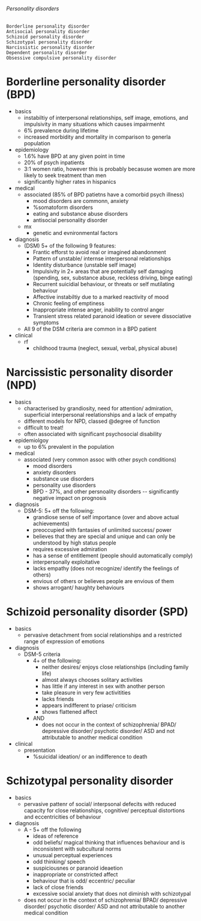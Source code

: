 ###### Personality disorders
    Borderline personality disorder 
    Antisocial personality disorder
    Schizoid personality disorder
    Schizotypal personality disorder
    Narcissistic personality disorder
    Dependent personality disorder
    Obsessive compulsive personality disorder

# Borderline personality disorder (BPD)
- basics
    + instabiltiy of interpersonal relationships, self image, emotions, and impulsivity in many situations which causes impairmenht
    + 6% prevalence during lifetime
    + increased morbidity and mortality in comparison to generla population
- epidemiology
    + 1.6% have BPD at any given point in time
    + 20% of psych inpatients
    + 3:1 women ratio, however this is probably becasuse women are more likely to seek treatment than men
    + significantly higher rates in hispanics
- medical
    + associated (85% of BPD patietns have a comorbid psych illness)
        * mood disorders are commonn, anxiety
        * %somatoform disorders
        * eating and substance abuse disorders
        * antisocial personality disorder
    + mx
        * genetic and evnironmental factors
- diagnosis
    + (DSM) 5+ of the following 9 features:
        * Frantic efforst to avoid real or imagined abandonment
        * Pattern of unstable/ internse interpersonal relationships
        * Identity disturbance (unstable self image)
        * Impulsivity in 2+ areas that are potentially self damaging (spending, sex, substance  abuse, reckless driving, binge eating)
        * Recurrent suicidial behaviour, or threats or self mutilating behaviour
        * Affective instabiltiy due to a marked reactivity of mood
        * Chronic feeling of emptiness
        * Inappropriate intense anger, inability to control anger
        * Transient stress related paranoid ideation or severe dissociative symptoms
    + All 9 of the DSM criteria are common in a BPD patient
- clinical
    + rf
        * childhood trauma (neglect, sexual, verbal, physical abuse)


# Narcissistic personality disorder (NPD)
- basics
    + characterised by grandiosity, need for attention/ admiration, superficial interpersonal reelationships and a lack of empathy
    + different models for NPD, classed @degree of function
    + difficult to treat!
    + often associated with significant psychosocial disability
- epidemiolgoy
    + up to 6% prevalent in the population
- medical
    + associated (very common assoc with other psych conditions)
        * mood disorders
        * anxiety disorders
        * substance use disorders
        * personality use disorders
        * BPD - 37%, and other persnoality disorders -- significantly negative impact on prognosis
- diagnosis
    + DSM-5: 5+ off the following:
        * grandiose sense of self importance (over and above actual achievements)
        * preoccupied with fantasies of unlimited success/ power
        * believes that they are special and unique and can only be understood by high status people
        * requires excessive admiration
        * has a sense of entitlement (people should automatically comply)
        * interpersonally exploitative
        * lacks empathy (does not recognize/ identify the feelings of others)
        * envious of others or believes people are envious of them
        * shows arrogant/ haughty behaviours

# Schizoid personality disorder (SPD)
- basics
    + pervasive detachment from social relationships and a restricted range of expression of emotions
- diagnosis
    + DSM-5 criteria 
        * 4+ of the following:
            - neither desires/ enjoys close relationships (including family life)
            - almost always chooses solitary activities
            - has little if any interest in sex with another person
            - take pleasure in very few activitities
            - lacks friends
            - appears indifferent to priase/ criticism
            - shows flattened affect
        * AND
            - does not occur in the context of schizophrenia/ BPAD/ depressive disorder/ psychotic disorder/ ASD and not attributable to another medical condition
- clinical
    + presentation  
        * %suicidal ideation/ or an indifference to death

# Schizotypal personality disorder
- basics
    + pervasive pattenr of social/ interpsonal defecits with reduced capacity for close relationships, cognitive/ perceptual distortions and eccentricities of behaviour
- diagnosis
    + A - 5+ off the following
        * ideas of reference
        * odd beliefs/ magical thinking that influences behaviour and is inconsistent with subcultural norms
        * unusual perceptual experiences
        * odd thinking/ speech
        * suspiciousnes or paranoid ideaetion
        * inappropriate or constricted affect
        * behaviour that is odd/ eccentric/ peculiar
        * lack of close friends
        * excessive social anxiety that does not diminish with schizotypal
    + does not occur in the context of schizophrenia/ BPAD/ depressive disorder/ psychotic disorder/ ASD and not attributable to another medical condition